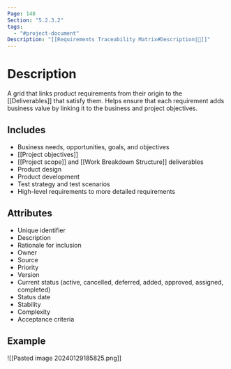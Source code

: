 ```yaml
---
Page: 148
Section: "5.2.3.2"
tags:
  - "#project-document"
Description: "[[Requirements Traceability Matrix#Description|📝]]"
---
```

# Description
A grid that links product requirements from their origin to the [[Deliverables]] that satisfy them. Helps ensure that each requirement adds business value by linking it to the business and project objectives.
## Includes
- Business needs, opportunities, goals, and objectives
- [[Project objectives]]
- [[Project scope]] and [[Work Breakdown Structure]] deliverables
- Product design
- Product development
- Test strategy and test scenarios  
- High-level requirements to more detailed requirements
## Attributes
- Unique identifier
- Description
- Rationale for inclusion
- Owner
- Source
- Priority
- Version
- Current status (active, cancelled, deferred, added, approved, assigned, completed)
- Status date
- Stability
- Complexity
- Acceptance criteria
## Example
![[Pasted image 20240129185825.png]]
